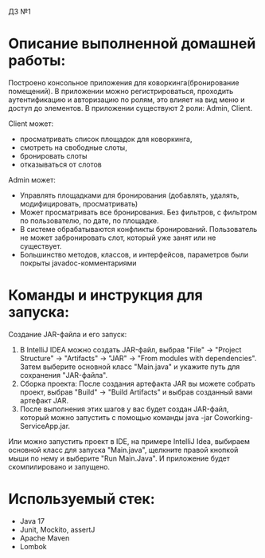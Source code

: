 ДЗ №1
# Описание выполненной домашней работы:
Построено консольное приложения для коворкинга(бронирование помещений). 
В приложении можно регистрироваться, проходить аутентификацию и авторизацию по ролям, это влияет на вид меню и доступ до элементов.
В приложении существуют 2 роли: Admin, Client. 

Client может:
- просматривать список площадок для коворкинга,
- смотреть на свободные слоты,
- бронировать слоты
- отказываться от слотов

Admin может:
- Управлять площадками для бронирования (добавлять, удалять, модифицировать, просматривать)
- Может просматривать все бронирования. Без фильтров, с фильтром по пользователю, по дате, по площадке.
- В системе обрабатываются конфликты бронирований. Пользователь не может забронировать слот, который уже занят или не существует.
- Большинство методов, классов, и интерфейсов, параметров были покрыты javadoc-комментариями

# Команды и инструкция для запуска: 
Создание JAR-файла и его запуск: 
1) В IntelliJ IDEA можно создать JAR-файл, выбрав "File" -> "Project Structure" -> "Artifacts" -> "JAR" -> "From modules with dependencies". Затем выберите основной класс "Main.java" и укажите путь для сохранения "JAR-файла".
2) Сборка проекта: После создания артефакта JAR вы можете собрать проект, выбрав "Build" -> "Build Artifacts" и выбрав созданный вами артефакт JAR.
3) После выполнения этих шагов у вас будет создан JAR-файл, который можно запустить с помощью команды
   java -jar Coworking-ServiceApp.jar.

Или можно запустить проект в IDE, на примере IntelliJ Idea, выбираем основной класс для запуска "Main.java", щелкните правой кнопкой мыши по нему и выберите "Run Main.Java". И приложение будет скомпилировано и запущено.

# Используемый стек:
+ Java 17
+ Junit, Mockito, assertJ
+ Apache Maven
+ Lombok
